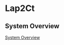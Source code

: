 # Lap2Ct
## System Overview
[System Overview](https://github.com/uthaypre/Lap2Ct/blob/main/MT_.png)
